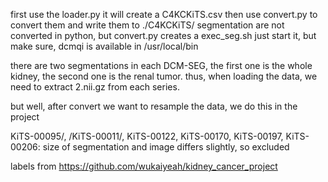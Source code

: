 first use the loader.py it will create a C4KCKiTS.csv
then use convert.py to convert them and write them to ./C4KCKiTS/
segmentation are not converted in python, but convert.py creates a exec_seg.sh
just start it, but make sure, dcmqi is available in /usr/local/bin

there are two segmentations in each DCM-SEG, the first one is
the whole kidney, the second one is the renal tumor.
thus, when loading the data, we need to extract 2.nii.gz from each series.

but well, after convert we want to resample the data,
we do this in the project

KiTS-00095/, /KiTS-00011/, KiTS-00122, KiTS-00170, KiTS-00197, KiTS-00206: size of segmentation and image differs slightly, so excluded

labels from
https://github.com/wukaiyeah/kidney_cancer_project
